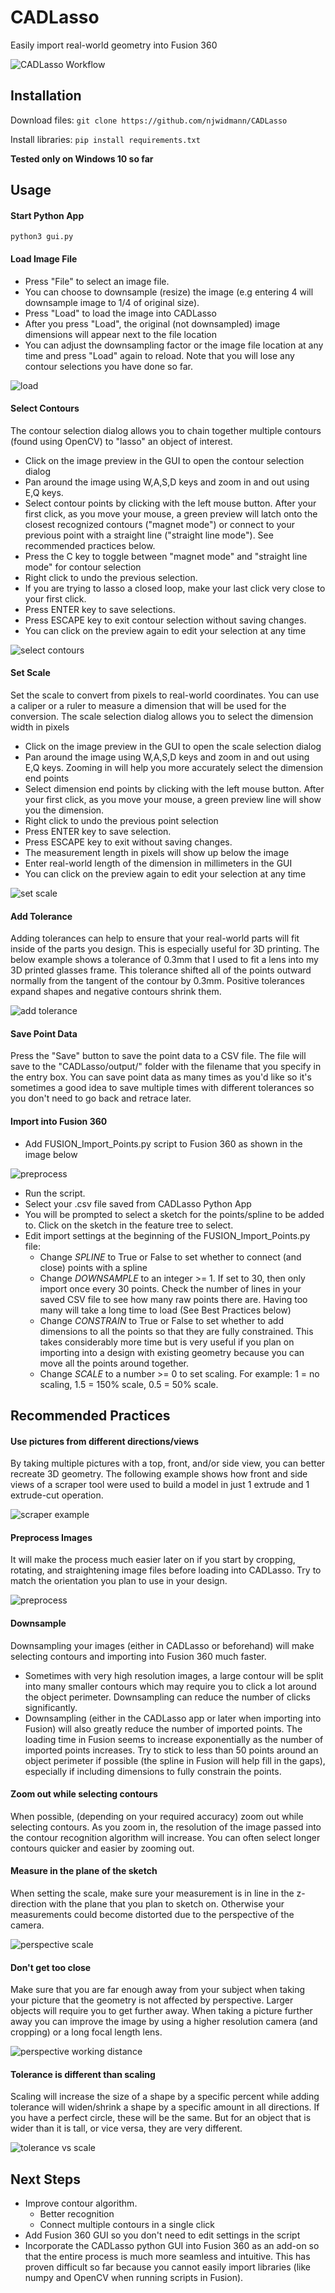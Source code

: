 # **CADLasso**
Easily import real-world geometry into Fusion 360

![CADLasso Workflow](demo/workflow.png)

## Installation
Download files: `git clone https://github.com/njwidmann/CADLasso`

Install libraries:  `pip install requirements.txt`

**Tested only on Windows 10 so far**

## Usage
#### Start Python App
 `python3 gui.py`
 
#### Load Image File

- Press "File" to select an image file.
- You can choose to downsample (resize) the image (e.g entering 4 will downsample image to 1/4 of original size).
- Press "Load" to load the image into CADLasso
- After you press "Load", the original (not downsampled) image dimensions will appear next to the file location
- You can adjust the downsampling factor or the image file location at any time and press "Load" again to reload. Note 
that you will lose any contour selections you have done so far.

 ![load](demo/load_image.png)

#### Select Contours
The contour selection dialog allows you to chain together multiple contours (found using OpenCV) to "lasso" an object
of interest.

- Click on the image preview in the GUI to open the contour selection dialog
- Pan around the image using W,A,S,D keys and zoom in and out using E,Q keys.
- Select contour points by clicking with the left mouse button. After your first click, as you move your mouse, a 
green preview will latch onto the closest recognized contours ("magnet mode") or connect to your previous point with a 
straight line ("straight line mode"). See recommended practices below.
- Press the C key to toggle between "magnet mode" and "straight line mode" for contour selection
- Right click to undo the previous selection.
- If you are trying to lasso a closed loop, make your last click very close to your first click.
- Press ENTER key to save selections.
- Press ESCAPE key to exit contour selection without saving changes. 
- You can click on the preview again to edit your selection at any time


![select contours](demo/select_contours.png)
 
#### Set Scale
Set the scale to convert from pixels to real-world coordinates. You can use a caliper or a ruler to measure a dimension
that will be used for the conversion. The scale selection dialog allows you to select the dimension width in pixels

- Click on the image preview in the GUI to open the scale selection dialog
- Pan around the image using W,A,S,D keys and zoom in and out using E,Q keys. Zooming in will help you more accurately
select the dimension end points
- Select dimension end points by clicking with the left mouse button. After your first click, as you move your mouse, 
a green preview line will show you the dimension.
- Right click to undo the previous point selection
- Press ENTER key to save selection.
- Press ESCAPE key to exit without saving changes. 
- The measurement length in pixels will show up below the image
- Enter real-world length of the dimension in millimeters in the GUI
- You can click on the preview again to edit your selection at any time


![set scale](demo/set_scale.png)

#### Add Tolerance
Adding tolerances can help to ensure that your real-world parts will fit inside of the parts you design. This is
especially useful for 3D printing. The below example shows a tolerance of 0.3mm that I used to fit a lens into my
3D printed glasses frame. This tolerance shifted all of the points outward normally from the tangent of the contour
by 0.3mm. Positive tolerances expand shapes and negative contours shrink them.

![add tolerance](demo/tolerance.png)

#### Save Point Data
Press the "Save" button to save the point data to a CSV file. The file will save to the "CADLasso/output/" folder with
the filename that you specify in the entry box. You can save point data as many times as you'd like so it's sometimes
a good idea to save multiple times with different tolerances so you don't need to go back and retrace later.

#### Import into Fusion 360
- Add FUSION_Import_Points.py script to Fusion 360 as shown in the image below

![preprocess](demo/fusion_script_select.jpg)

- Run the script.
- Select your .csv file saved from CADLasso Python App
- You will be prompted to select a sketch for the points/spline to be added to. Click on the sketch in the feature tree
to select.
- Edit import settings at the beginning of the FUSION_Import_Points.py file:
  - Change _SPLINE_ to True or False to set whether to connect (and close) points with a spline
  - Change _DOWNSAMPLE_ to an integer >= 1. If set to 30, then only import once every 30 points. Check the number of lines
  in your saved CSV file to see how many raw points there are. Having too many will take a long time to load (See Best
  Practices below)
  - Change _CONSTRAIN_ to True or False to set whether to add dimensions to all the points so that they are fully 
  constrained. This takes considerably more time but is very useful if you plan on importing into a design with
  existing geometry because you can move all the points around together.
  - Change _SCALE_ to a number >= 0 to set scaling. For example: 1 = no scaling, 1.5 = 150% scale, 0.5 = 50% scale.


## Recommended Practices

#### Use pictures from different directions/views
By taking multiple pictures with a top, front, and/or side view, you can better recreate 3D geometry. The following
example shows how front and side views of a scraper tool were used to build a model in just 1 extrude and 1 extrude-cut
operation.

![scraper example](demo/scraper_example.png)

#### Preprocess Images
It will make the process much easier later on if you start by cropping, rotating, and straightening image files
before loading into CADLasso. 
Try to match the orientation you plan to use in your design.

![preprocess](demo/preprocess.png)

#### Downsample
Downsampling your images (either in CADLasso or beforehand) will make selecting contours and importing into 
Fusion 360 much faster. 
- Sometimes with very high resolution images, a large contour will be split into many smaller
contours which may require you to click a lot around the object perimeter. Downsampling can reduce the number of clicks
significantly. 
- Downsampling (either in the CADLasso app or later when importing into Fusion) will also greatly reduce the number of
imported points. The loading time in Fusion seems to increase exponentially as the number of imported points increases.
Try to stick to less than 50 points around an object perimeter if possible (the spline in Fusion will help fill in the
gaps), especially if including dimensions to fully constrain the points.

#### Zoom out while selecting contours
When possible, (depending on your required accuracy) zoom out while selecting contours. As you zoom in, the resolution 
of the image passed into the contour recognition algorithm will increase. You can often select longer contours quicker 
and easier by zooming out. 

#### Measure in the plane of the sketch
When setting the scale, make sure your measurement is in line in the z-direction with the plane that you plan to 
sketch on. Otherwise your measurements could become distorted due to the perspective of the camera.

![perspective scale](demo/perspective_scale.png)

#### Don't get too close
Make sure that you are far enough away from your subject when taking your picture that the geometry is not affected
by perspective. Larger objects will require you to get further away. When taking a picture further away you can improve
the image by using a higher resolution camera (and cropping) or a long focal length lens.

![perspective working distance](demo/perspective_working_distance.png)

#### Tolerance is different than scaling
Scaling will increase the size of a shape by a specific percent while adding tolerance will widen/shrink a shape by a
specific amount in all directions. If you have a perfect circle, these will be the same. But for an object that is wider
than it is tall, or vice versa, they are very different.

![tolerance vs scale](demo/scaling_vs_tolerance.png)

## Next Steps

- Improve contour algorithm. 
  - Better recognition
  - Connect multiple contours in a single click
- Add Fusion 360 GUI so you don't need to edit settings in the script
- Incorporate the CADLasso python GUI into Fusion 360 as an add-on so that the entire process is much more seamless and 
intuitive. This has proven difficult so far because you cannot easily import libraries (like numpy and OpenCV when 
running scripts in Fusion).